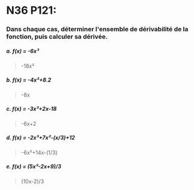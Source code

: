 # N36 P121:
### Dans chaque cas, déterminer l'ensemble de dérivabilité de la fonction, puis calculer sa dérivée.

##### a. f(x) = -6x³
> -18x²

##### b. f(x) = -4x²+8.2
> -8x

##### c. f(x) = -3x²+2x-18
> -6x+2

##### d. f(x) = -2x³+7x²-(x/3)+12
> -6x²+14x-(1/3)

##### e. f(x) = (5x²-2x+9)/3
> (10x-2)/3